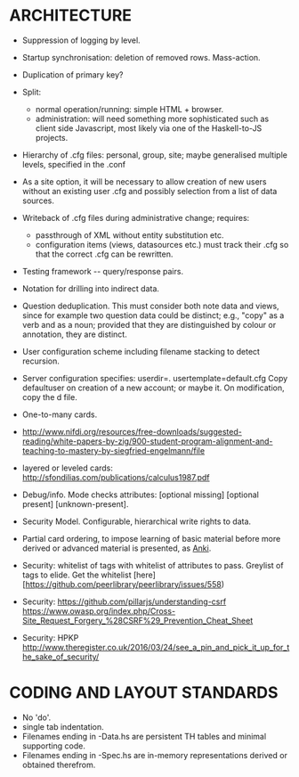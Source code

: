 # ARCHITECTURE

- Suppression of logging by level.

- Startup synchronisation:  deletion of removed rows.  Mass-action.

- Duplication of primary key?

- Split:
  - normal operation/running: simple HTML + browser.
  - administration: will need something more sophisticated such as client side
    Javascript, most likely via one of the Haskell-to-JS projects.

- Hierarchy of .cfg files:  personal, group, site;  maybe generalised multiple
  levels, specified in the .conf

- As a site option, it will be necessary to allow creation of new users without
  an existing user .cfg and possibly selection from a list of data sources.

- Writeback of .cfg files during administrative change;  requires:
  - passthrough of XML without entity substitution etc.
  - configuration items (views, datasources etc.) must track their .cfg so
    that the correct .cfg can be rewritten.

- Testing framework -- query/response pairs.

- Notation for drilling into indirect data.

- Question deduplication.  This must consider both note data and views, since
  for example two question data could be distinct;  e.g., "copy" as a verb and
  as a noun;  provided that they are distinguished by colour or annotation,
  they are distinct.

- User configuration <include> scheme including filename stacking to detect recursion.

- Server configuration specifies:
    userdir=.
    usertemplate=default.cfg
  Copy defaultuser on creation of a new account;  or maybe <include> it.
  On modification, copy the <include>d file.

- One-to-many cards.

- http://www.nifdi.org/resources/free-downloads/suggested-reading/white-papers-by-zig/900-student-program-alignment-and-teaching-to-mastery-by-siegfried-engelmann/file

- layered or leveled cards:  http://sfondilias.com/publications/calculus1987.pdf

- Debug/info. Mode checks attributes: [optional missing] [optional present] [unknown-present].

- Security Model. Configurable, hierarchical write rights to data.

- Partial card ordering, to impose learning of basic material before more derived or advanced
  material is presented, as [Anki](https://ankiweb.net/shared/info/699486759).

- Security:  whitelist of tags with whitelist of attributes to pass.  Greylist of tags to elide.  Get the
  whitelist [here][https://github.com/peerlibrary/peerlibrary/issues/558)

- Security:  https://github.com/pillarjs/understanding-csrf
https://www.owasp.org/index.php/Cross-Site_Request_Forgery_%28CSRF%29_Prevention_Cheat_Sheet

- Security:  HPKP http://www.theregister.co.uk/2016/03/24/see_a_pin_and_pick_it_up_for_the_sake_of_security/

# CODING AND LAYOUT STANDARDS

- No 'do'.
- single tab indentation.
- Filenames ending in -Data.hs are persistent TH tables and minimal supporting code.
- Filenames ending in -Spec.hs are in-memory representations derived or obtained therefrom.
